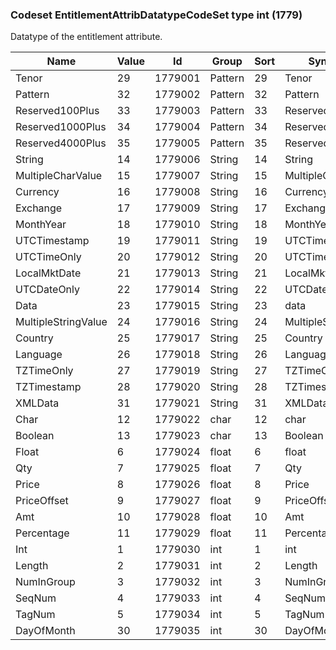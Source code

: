 ### Codeset EntitlementAttribDatatypeCodeSet type int (1779)

Datatype of the entitlement attribute.

| Name                | Value | Id      | Group   | Sort | Synopsis            |
|---------------------|-------|---------|---------|------|---------------------|
| Tenor               | 29    | 1779001 | Pattern | 29   | Tenor               |
| Pattern             | 32    | 1779002 | Pattern | 32   | Pattern             |
| Reserved100Plus     | 33    | 1779003 | Pattern | 33   | Reserved100Plus     |
| Reserved1000Plus    | 34    | 1779004 | Pattern | 34   | Reserved1000Plus    |
| Reserved4000Plus    | 35    | 1779005 | Pattern | 35   | Reserved4000Plus    |
| String              | 14    | 1779006 | String  | 14   | String              |
| MultipleCharValue   | 15    | 1779007 | String  | 15   | MultipleCharValue   |
| Currency            | 16    | 1779008 | String  | 16   | Currency            |
| Exchange            | 17    | 1779009 | String  | 17   | Exchange            |
| MonthYear           | 18    | 1779010 | String  | 18   | MonthYear           |
| UTCTimestamp        | 19    | 1779011 | String  | 19   | UTCTimestamp        |
| UTCTimeOnly         | 20    | 1779012 | String  | 20   | UTCTimeOnly         |
| LocalMktDate        | 21    | 1779013 | String  | 21   | LocalMktDate        |
| UTCDateOnly         | 22    | 1779014 | String  | 22   | UTCDateOnly         |
| Data                | 23    | 1779015 | String  | 23   | data                |
| MultipleStringValue | 24    | 1779016 | String  | 24   | MultipleStringValue |
| Country             | 25    | 1779017 | String  | 25   | Country             |
| Language            | 26    | 1779018 | String  | 26   | Language            |
| TZTimeOnly          | 27    | 1779019 | String  | 27   | TZTimeOnly          |
| TZTimestamp         | 28    | 1779020 | String  | 28   | TZTimestamp         |
| XMLData             | 31    | 1779021 | String  | 31   | XMLData             |
| Char                | 12    | 1779022 | char    | 12   | char                |
| Boolean             | 13    | 1779023 | char    | 13   | Boolean             |
| Float               | 6     | 1779024 | float   | 6    | float               |
| Qty                 | 7     | 1779025 | float   | 7    | Qty                 |
| Price               | 8     | 1779026 | float   | 8    | Price               |
| PriceOffset         | 9     | 1779027 | float   | 9    | PriceOffset         |
| Amt                 | 10    | 1779028 | float   | 10   | Amt                 |
| Percentage          | 11    | 1779029 | float   | 11   | Percentage          |
| Int                 | 1     | 1779030 | int     | 1    | int                 |
| Length              | 2     | 1779031 | int     | 2    | Length              |
| NumInGroup          | 3     | 1779032 | int     | 3    | NumInGroup          |
| SeqNum              | 4     | 1779033 | int     | 4    | SeqNum              |
| TagNum              | 5     | 1779034 | int     | 5    | TagNum              |
| DayOfMonth          | 30    | 1779035 | int     | 30   | DayOfMonth          |

